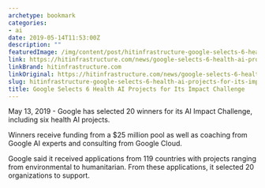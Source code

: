 ```yaml
---
archetype: bookmark
categories:
- ai
date: 2019-05-14T11:53:00Z
description: ""
featuredImage: /img/content/post/hitinfrastructure-google-selects-6-health-ai-projects-for-its-impact-challenge.jpg
link: https://hitinfrastructure.com/news/google-selects-6-health-ai-projects-for-its-impact-challenge
linkBrand: hitinfrastructure.com
linkOriginal: https://hitinfrastructure.com/news/google-selects-6-health-ai-projects-for-its-impact-challenge
slug: hitinfrastructure-google-selects-6-health-ai-projects-for-its-impact-challenge
title: Google Selects 6 Health AI Projects for Its Impact Challenge
---
```

May 13, 2019 - Google has selected 20 winners for its AI Impact Challenge, including six health AI projects.

Winners receive funding from a $25 million pool as well as coaching from Google AI experts and consulting from Google Cloud.

Google said it received applications from 119 countries with projects ranging from environmental to humanitarian. From these applications, it selected 20 organizations to support.

